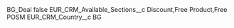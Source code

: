 <?xml version="1.0" encoding="UTF-8"?>
<CustomMetadata xmlns="http://soap.sforce.com/2006/04/metadata" xmlns:xsi="http://www.w3.org/2001/XMLSchema-instance" xmlns:xsd="http://www.w3.org/2001/XMLSchema">
    <label>BG_Deal</label>
    <protected>false</protected>
    <values>
        <field>EUR_CRM_Available_Sections__c</field>
        <value xsi:type="xsd:string">Discount,Free Product,Free POSM</value>
    </values>
    <values>
        <field>EUR_CRM_Country__c</field>
        <value xsi:type="xsd:string">BG</value>
    </values>
</CustomMetadata>
